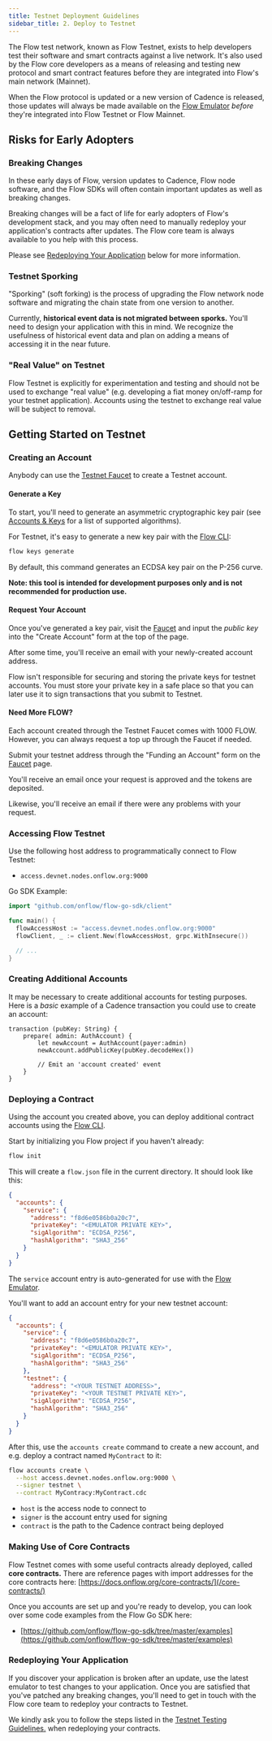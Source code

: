```yaml
---
title: Testnet Deployment Guidelines
sidebar_title: 2. Deploy to Testnet
---
```


The Flow test network, known as Flow Testnet, exists to help developers test their software and smart contracts against a live network. It's also used by the Flow core developers as a means of releasing and testing new protocol and smart contract features before they are integrated into Flow's main network (Mainnet).

When the Flow protocol is updated or a new version of Cadence is released, those updates will always be made available on the [Flow Emulator](/emulator) _before_ they're integrated into Flow Testnet or Flow Mainnet.

## Risks for Early Adopters

### Breaking Changes

In these early days of Flow, version updates to Cadence, Flow node software, and the Flow SDKs will often contain important updates as well as breaking changes.

Breaking changes will be a fact of life for early adopters of Flow's development stack, and you may often need to manually redeploy your application's contracts after updates. The Flow core team is always available to you help with this process.

Please see [Redeploying Your Application](#redeploying-your-application) below for more information.

<!-- ### Version Compatibility

A version compatibility table can be found here. This will help you navigate version compatibility between Emulator, SDK, and Network Node (flow-go) versions. -->

### Testnet Sporking

"Sporking" (soft forking) is the process of upgrading the Flow network node software and migrating the chain state from one version to another.

Currently, **historical event data is not migrated between sporks.** You'll need to design your application with this in mind. We recognize the usefulness of historical event data and plan on adding a means of accessing it in the near future.

### "Real Value" on Testnet

Flow Testnet is explicitly for experimentation and testing and should not be used to exchange "real value" (e.g. developing a fiat money on/off-ramp for your testnet application). Accounts using the testnet to exchange real value will be subject to removal.

## Getting Started on Testnet

### Creating an Account

Anybody can use the [Testnet Faucet](https://testnet-faucet.onflow.org/) to create a Testnet account.

#### Generate a Key

To start, you'll need to generate an asymmetric cryptographic key pair (see [Accounts & Keys](/concepts/accounts-and-keys) for a list of supported algorithms).

For Testnet, it's easy to generate a new key pair with the [Flow CLI](https://github.com/onflow/flow-cli):

```sh
flow keys generate
```

By default, this command generates an ECDSA key pair on the P-256 curve.

**Note: this tool is intended for development purposes only and is not recommended for production use.**

#### Request Your Account

Once you've generated a key pair, visit the [Faucet](https://testnet-faucet.onflow.org/) and input the _public key_ into the "Create Account" form at the top of the page.

After some time, you'll receive an email with your newly-created account address.

Flow isn't responsible for securing and storing the private keys for testnet accounts. You must store your private key in a safe place so that you can later use it to sign transactions that you submit to Testnet.

#### Need More FLOW?

Each account created through the Testnet Faucet comes with 1000 FLOW. However, you can always request a top up through the Faucet if needed.

Submit your testnet address through the "Funding an Account" form on the [Faucet](https://testnet-faucet.onflow.org/) page.

You'll receive an email once your request is approved and the tokens are deposited.

Likewise, you'll receive an email if there were any problems with your request.

### Accessing Flow Testnet

Use the following host address to programmatically connect to Flow Testnet:

- `access.devnet.nodes.onflow.org:9000`

Go SDK Example:

```go
import "github.com/onflow/flow-go-sdk/client"

func main() {
  flowAccessHost := "access.devnet.nodes.onflow.org:9000"
  flowClient, _ := client.New(flowAccessHost, grpc.WithInsecure())

  // ...
}
```

### Creating Additional Accounts

It may be necessary to create additional accounts for testing purposes. 
Here is a _basic_ example of a Cadence transaction you could use to create an account: 

```cadence
transaction (pubKey: String) {
    prepare( admin: AuthAccount) {
        let newAccount = AuthAccount(payer:admin)
        newAccount.addPublicKey(pubKey.decodeHex())
        
        // Emit an 'account created' event
    }
}
```


### Deploying a Contract

Using the account you created above, you can deploy additional contract accounts using the [Flow CLI](https://github.com/onflow/flow-cli).

Start by initializing you Flow project if you haven't already:

```sh
flow init
```

This will create a `flow.json` file in the current directory. It should look like this:

```json
{
  "accounts": {
    "service": {
      "address": "f8d6e0586b0a20c7",
      "privateKey": "<EMULATOR PRIVATE KEY>",
      "sigAlgorithm": "ECDSA_P256",
      "hashAlgorithm": "SHA3_256"
    }
  }
}
```

The `service` account entry is auto-generated for use with the [Flow Emulator](/emulator).

You'll want to add an account entry for your new testnet account:

```json
{
  "accounts": {
    "service": {
      "address": "f8d6e0586b0a20c7",
      "privateKey": "<EMULATOR PRIVATE KEY>",
      "sigAlgorithm": "ECDSA_P256",
      "hashAlgorithm": "SHA3_256"
    },
    "testnet": {
      "address": "<YOUR TESTNET ADDRESS>",
      "privateKey": "<YOUR TESTNET PRIVATE KEY>",
      "sigAlgorithm": "ECDSA_P256",
      "hashAlgorithm": "SHA3_256"
    }
  }
}
```

After this, use the `accounts create` command to create a new account, and e.g. deploy a contract named `MyContract` to it:

```sh
flow accounts create \
  --host access.devnet.nodes.onflow.org:9000 \
  --signer testnet \
  --contract MyContracy:MyContract.cdc
```

- `host` is the access node to connect to
- `signer` is the account entry used for signing
- `contract` is the path to the Cadence contract being deployed

### Making Use of Core Contracts

Flow Testnet comes with some useful contracts already deployed, called **core contracts.** There are reference pages with import addresses for the core contracts here: [https://docs.onflow.org/core-contracts/](/core-contracts/)

Once you accounts are set up and you're ready to develop, you can look over some code examples from the Flow Go SDK here:

- [https://github.com/onflow/flow-go-sdk/tree/master/examples](https://github.com/onflow/flow-go-sdk/tree/master/examples)

### Redeploying Your Application

If you discover your application is broken after an update, use the latest emulator to test changes to your application. Once you are satisfied that you've patched any breaking changes, you'll need to get in touch with the Flow core team to redeploy your contracts to Testnet.

We kindly ask you to follow the steps listed in the [Testnet Testing Guidelines.](../testnet-testing) when redeploying your contracts.

